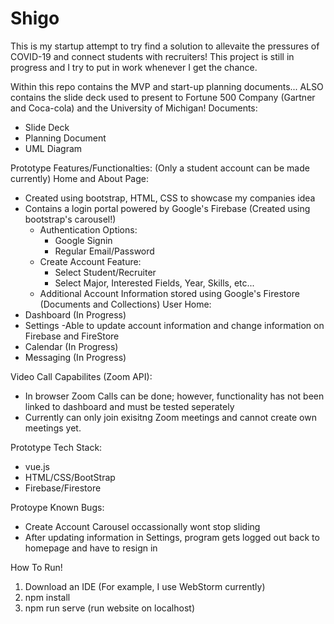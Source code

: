 # Shigo
This is my startup attempt to try find a solution to allevaite the pressures of COVID-19 and connect students with recruiters! This project is still in progress and I try to put in work whenever I get the chance. 

Within this repo contains the MVP and start-up planning documents... ALSO contains the slide deck used to present to Fortune 500 Company (Gartner and Coca-cola) and the University of Michigan!
Documents:
  - Slide Deck
  - Planning Document 
  - UML Diagram

Prototype Features/Functionalties: (Only a student account can be made currently)
Home and About Page:
  - Created using bootstrap, HTML, CSS to showcase my companies idea
  - Contains a login portal powered by Google's Firebase (Created using bootstrap's carousel!)
    - Authentication Options:
      - Google Signin
      - Regular Email/Password
    - Create Account Feature:
      - Select Student/Recruiter
      - Select Major, Interested Fields, Year, Skills, etc...
    - Additional Account Information stored using Google's Firestore (Documents and Collections)
User Home:
  - Dashboard (In Progress)
  - Settings 
    -Able to update account information and change information on Firebase and FireStore
  - Calendar (In Progress)
  - Messaging (In Progress)
  
 Video Call Capabilites (Zoom API):
 - In browser Zoom Calls can be done; however, functionality has not been linked to dashboard and must be tested seperately
 - Currently can only join exisitng Zoom meetings and cannot create own meetings yet.

Prototype Tech Stack:
- vue.js
- HTML/CSS/BootStrap
- Firebase/Firestore

Protoype Known Bugs:
- Create Account Carousel occassionally wont stop sliding
- After updating information in Settings, program gets logged out back to homepage and have to resign in 

How To Run!
1) Download an IDE (For example, I use WebStorm currently)
2) npm install
3) npm run serve (run website on localhost)
